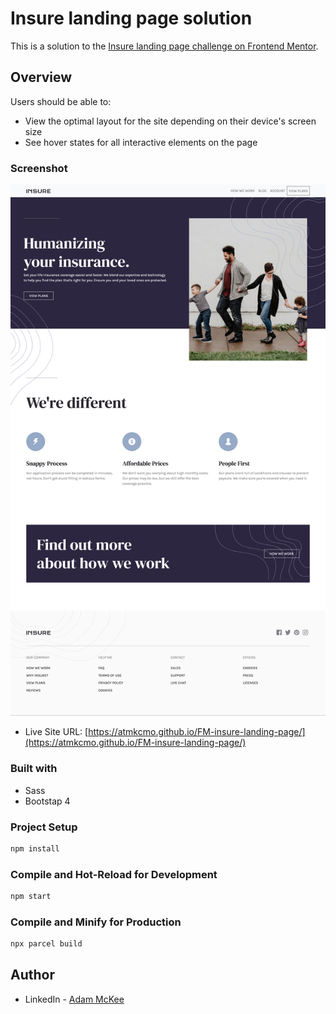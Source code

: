 # Insure landing page solution

This is a solution to the [Insure landing page challenge on Frontend Mentor](https://www.frontendmentor.io/challenges/insure-landing-page-uTU68JV8).

## Overview


Users should be able to:

- View the optimal layout for the site depending on their device's screen size
- See hover states for all interactive elements on the page

### Screenshot

![](./src/images/screenshot.png)

- Live Site URL: [https://atmkcmo.github.io/FM-insure-landing-page/](https://atmkcmo.github.io/FM-insure-landing-page/)


### Built with

- Sass
- Bootstap 4



### Project Setup

```sh
npm install
```

### Compile and Hot-Reload for Development

```sh
npm start
```

### Compile and Minify for Production

```sh
npx parcel build
```



## Author

- LinkedIn - [Adam McKee](https://www.linkedin.com/in/admckee/)
